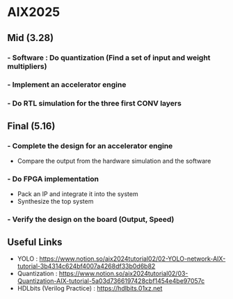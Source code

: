 # AIX2025

## Mid (3.28)
### - Software : Do quantization (Find a set of input and weight multipliers)
### - Implement an accelerator engine
### - Do RTL simulation for the three first CONV layers

## Final (5.16)
### - Complete the design for an accelerator engine
* Compare the output from the hardware simulation and the software
### - Do FPGA implementation
* Pack an IP and integrate it into the system
* Synthesize the top system
### - Verify the design on the board (Output, Speed)

## Useful Links
* YOLO : https://www.notion.so/aix2024tutorial02/02-YOLO-network-AIX-tutorial-3b4314c624bf4007a4268df33b0d6b82
* Quantization : https://www.notion.so/aix2024tutorial02/03-Quantization-AIX-tutorial-5a03d7366197428cbf1454e4be97057c
* HDLbits (Verilog Practice) : https://hdlbits.01xz.net
